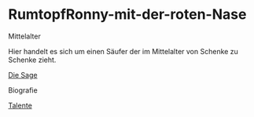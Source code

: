 # RumtopfRonny-mit-der-roten-Nase
Mittelalter


Hier handelt es sich um einen Säufer der im Mittelalter von Schenke zu Schenke zieht.

[Die Sage](https://github.com/DasRonny/RumtopfRonny-mit-der-roten-Nase/blob/main/Die%20Sage%20um%20Ronny)

Biografie

[Talente](https://github.com/DasRonny/RumtopfRonny-mit-der-roten-Nase/blob/main/Talente.txt)
